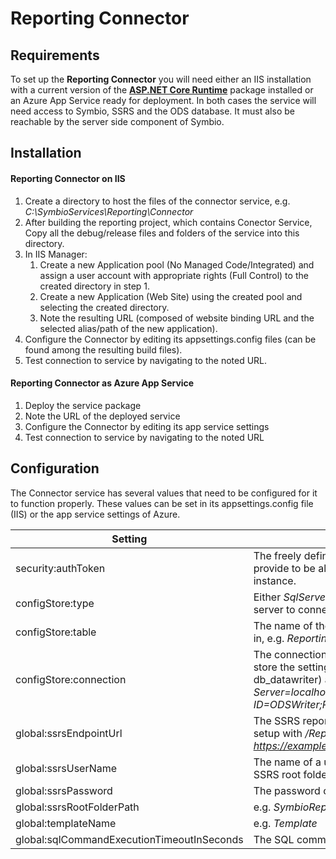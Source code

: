 # Reporting Connector 


## Requirements

To set up the **Reporting Connector** you will need either an IIS installation with a current version of the **[ASP.NET Core Runtime](https://dotnet.microsoft.com/download)** package installed or an Azure App Service ready for deployment. In both cases the service will need access to Symbio, SSRS and the ODS database. It must also be reachable by the server side component of Symbio.

## Installation

#### Reporting Connector on IIS
1. Create a directory to host the files of the connector service, e.g. _C:\SymbioServices\Reporting\Connector_
2. After building the reporting project, which contains Conector Service, Copy all the debug/release files and folders of the service into this directory.
3. In IIS Manager:
    1. Create a new Application pool (No Managed Code/Integrated) and assign a user account with appropriate rights (Full Control) to the created directory in step 1.
    2. Create a new Application (Web Site) using the created pool and selecting the created directory.
    3. Note the resulting URL (composed of website binding URL and the selected alias/path of the new application).
4. Configure the Connector by editing its appsettings.config files (can be found among the resulting build files). 
5. Test connection to service by navigating to the noted URL.

#### Reporting Connector as Azure App Service

1. Deploy the service package
2. Note the URL of the deployed service
3. Configure the Connector by editing its app service settings
4. Test connection to service by navigating to the noted URL


## Configuration


The Connector service has several values that need to be configured for it to function properly. These values can be set in its appsettings.config file (IIS) or the app service settings of Azure.

| Setting | Meaning |
| ------- | ------- |
| security:authToken | The freely defineable token string that Symbio needs to provide to be allowed access to this connector service instance. |
| configStore:type | Either _SqlServer_ or _AzureTableStorage_; the type of database server to connect to. |
| configStore:table | The name of the table to manage connector service settings in, e.g. _ReportingConfig_. |
| configStore:connection | The connection string to use for connecting to a database to store the settings table in. DBO rights (e.g. db_owner or db_datawriter) are needed to create the table, e.g. _Server=localhost;Database=ODS;User ID=ODSWriter;Password=ODSWriterPwd_|
| global:ssrsEndpointUrl | The SSRS reporting service endpoint URL noted during SSRS setup with _/ReportService2010.asmx_ appended, e.g. _https://example.com/ReportServer/ReportService2010.asmx_. |
| global:ssrsUserName | The name of a user which has management access to the SSRS root folder path given above. |
| global:ssrsPassword | The password of the user named above. |
| global:ssrsRootFolderPath | e.g. _SymbioReporting_  |
| global:templateName | e.g. _Template_ |
| global:sqlCommandExecutionTimeoutInSeconds | The SQL command execution timeout in seconds, e.g. 7200. |



